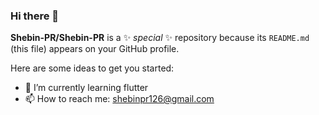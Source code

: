 ### Hi there 👋


**Shebin-PR/Shebin-PR** is a ✨ _special_ ✨ repository because its `README.md` (this file) appears on your GitHub profile.

Here are some ideas to get you started:

- 🌱 I’m currently learning flutter
- 📫 How to reach me: shebinpr126@gmail.com
